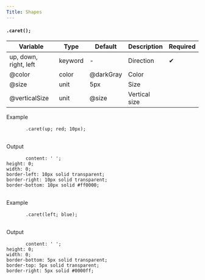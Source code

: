 ```yaml
---
Title: Shapes
---
```


#### `.caret();`

<table class="doc-table">
  <thead>
    <tr>
      <th>Variable</th>
      <th>Type</th>
      <th>Default</th>
      <th>Description</th>
      <th>Required</th>
    </tr>
  </thead>
  <tbody>
    <tr>
      <td>up, down, right, left</td>
      <td>keyword</td>
      <td>-</td>
      <td>Direction</td>
      <td>✔</td>
    </tr>
    <tr>
      <td>@color</td>
      <td>color</td>
      <td>@darkGray</td>
      <td>Color</td>
      <td></td>
    </tr>
    <tr>
      <td>@size</td>
      <td>unit</td>
      <td>5px</td>
      <td>Size</td>
      <td></td>
    </tr>
    <tr>
      <td>@verticalSize</td>
      <td>unit</td>
      <td>@size</td>
      <td>Vertical size</td>
      <td></td>
    </tr>
  </tbody>
</table>

<div class="example-output">
  <div class="example-output__block">
    <div class="example-output__heading">Example</div>
    <pre class="language-less">
      <code>.caret(up; red; 10px);</code>
    </pre>
  </div>
  <div class="example-output__block">
    <div class="example-output__heading">Output</div>
    <pre class="language-css">
      <code>content: ' ';
height: 0;
width: 0;
border-left: 10px solid transparent;
border-right: 10px solid transparent;
border-bottom: 10px solid #ff0000;</code>
    </pre>
  </div>
  <div class="example-output__block">
    <div class="example-output__heading">Example</div>
    <pre class="language-less">
      <code>.caret(left; blue);</code>
    </pre>
  </div>
  <div class="example-output__block">
    <div class="example-output__heading">Output</div>
    <pre class="language-css">
      <code>content: ' ';
height: 0;
width: 0;
border-bottom: 5px solid transparent;
border-top: 5px solid transparent;
border-right: 5px solid #0000ff;</code>
    </pre>
  </div>
</div>

